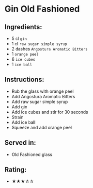 # Gin Old Fashioned

## Ingredients:
- 5 cl `gin`
- 1 cl `raw sugar simple syrup`
- 2 dashes `Angostura Aromatic Bitters`
- 1 `orange peel`
- 8 `ice cubes`
- 1 `ice ball`

## Instructions:
- Rub the glass with orange peel
- Add Angostura Aromatic Bitters
- Add raw sugar simple syrup
- Add gin
- Add ice cubes and stir for 30 seconds
- Strain
- Add ice ball
- Squeeze and add orange peel

## Served in:
- Old Fashioned glass

## Rating:
- ★★★☆☆